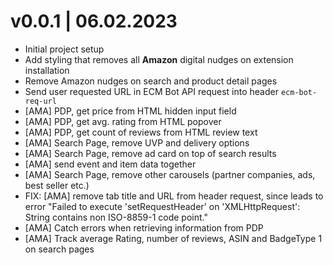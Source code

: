 # v0.0.1 | 06.02.2023
* Initial project setup
* Add styling that removes all **Amazon** digital nudges on extension installation 
* Remove Amazon nudges on search and product detail pages
* Send user requested URL in ECM Bot API request into header `ecm-bot-req-url`
* [AMA] PDP, get price from HTML hidden input field
* [AMA] PDP, get avg. rating from HTML popover 
* [AMA] PDP, get count of reviews from HTML review text
* [AMA] Search Page, remove UVP and delivery options
* [AMA] Search Page, remove ad card on top of search results
* [AMA] send event and item data together
* [AMA] Search Page, remove other carousels (partner companies, ads, best seller etc.)
* FIX: [AMA] remove tab title and URL from header request, since leads to error "Failed to execute 'setRequestHeader' on 'XMLHttpRequest': String contains non ISO-8859-1 code point."
* [AMA] Catch errors when retrieving information from PDP
* [AMA] Track average Rating, number of reviews, ASIN and BadgeType 1 on search pages
